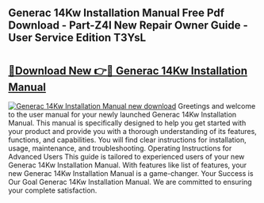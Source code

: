 ## Generac 14Kw Installation Manual Free Pdf Download - Part-Z4I New Repair Owner Guide - User Service Edition T3YsL

# <h2><a href="http://bc12058.oget.top/?id=Generac+14Kw+Installation+Manual">🔗Download New 👉🔴 Generac 14Kw Installation Manual</a></h2>

[![Generac 14Kw Installation Manual new download](https://i.imgur.com/5g1atiW.png)](http://bc12058.oget.top/?id=Generac+14Kw+Installation+Manual)
Greetings and welcome to the user manual for your newly launched Generac 14Kw Installation Manual. This manual is specifically designed to help you get started with your product and provide you with a thorough understanding of its features, functions, and capabilities. You will find clear instructions for installation, usage, maintenance, and troubleshooting. Operating Instructions for Advanced Users This guide is tailored to experienced users of your new Generac 14Kw Installation Manual. With features like list of features, your new Generac 14Kw Installation Manual is a game-changer. Your Success is Our Goal Generac 14Kw Installation Manual. We are committed to ensuring your complete satisfaction.
